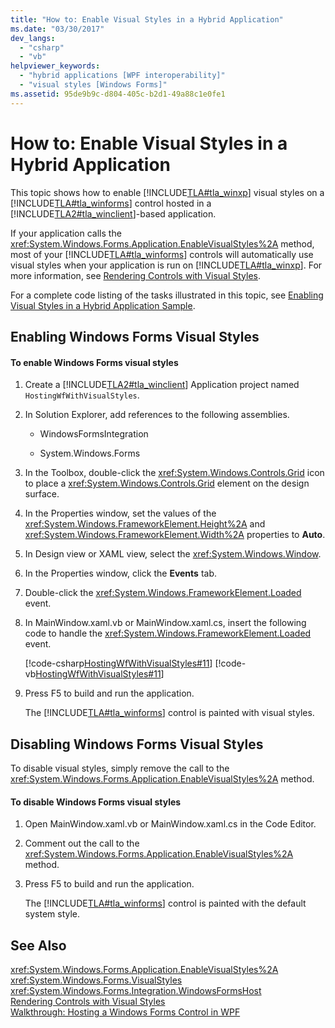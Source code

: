 ```yaml
---
title: "How to: Enable Visual Styles in a Hybrid Application"
ms.date: "03/30/2017"
dev_langs: 
  - "csharp"
  - "vb"
helpviewer_keywords: 
  - "hybrid applications [WPF interoperability]"
  - "visual styles [Windows Forms]"
ms.assetid: 95de9b9c-d804-405c-b2d1-49a88c1e0fe1
---
```

# How to: Enable Visual Styles in a Hybrid Application
This topic shows how to enable [!INCLUDE[TLA#tla_winxp](../../../../includes/tlasharptla-winxp-md.md)] visual styles on a [!INCLUDE[TLA#tla_winforms](../../../../includes/tlasharptla-winforms-md.md)] control hosted in a [!INCLUDE[TLA2#tla_winclient](../../../../includes/tla2sharptla-winclient-md.md)]-based application.  
  
 If your application calls the <xref:System.Windows.Forms.Application.EnableVisualStyles%2A> method, most of your [!INCLUDE[TLA#tla_winforms](../../../../includes/tlasharptla-winforms-md.md)] controls will automatically use visual styles when your application is run on [!INCLUDE[TLA#tla_winxp](../../../../includes/tlasharptla-winxp-md.md)]. For more information, see [Rendering Controls with Visual Styles](../../../../docs/framework/winforms/controls/rendering-controls-with-visual-styles.md).  
  
 For a complete code listing of the tasks illustrated in this topic, see [Enabling Visual Styles in a Hybrid Application Sample](http://go.microsoft.com/fwlink/?LinkID=159986).  
  
## Enabling Windows Forms Visual Styles  
  
#### To enable Windows Forms visual styles  
  
1.  Create a [!INCLUDE[TLA2#tla_winclient](../../../../includes/tla2sharptla-winclient-md.md)] Application project named `HostingWfWithVisualStyles`.  
  
2.  In Solution Explorer, add references to the following assemblies.  
  
    -   WindowsFormsIntegration  
  
    -   System.Windows.Forms  
  
3.  In the Toolbox, double-click the <xref:System.Windows.Controls.Grid> icon to place a <xref:System.Windows.Controls.Grid> element on the design surface.  
  
4.  In the Properties window, set the values of the <xref:System.Windows.FrameworkElement.Height%2A> and <xref:System.Windows.FrameworkElement.Width%2A> properties to **Auto**.  
  
5.  In Design view or XAML view, select the <xref:System.Windows.Window>.  
  
6.  In the Properties window, click the **Events** tab.  
  
7.  Double-click the <xref:System.Windows.FrameworkElement.Loaded> event.
  
8.  In MainWindow.xaml.vb or MainWindow.xaml.cs, insert the following code to handle the <xref:System.Windows.FrameworkElement.Loaded> event.  
  
     [!code-csharp[HostingWfWithVisualStyles#11](../../../../samples/snippets/csharp/VS_Snippets_Wpf/HostingWfWithVisualStyles/CSharp/HostingWfWithVisualStyles/Window1.xaml.cs#11)]
     [!code-vb[HostingWfWithVisualStyles#11](../../../../samples/snippets/visualbasic/VS_Snippets_Wpf/HostingWfWithVisualStyles/VisualBasic/HostingWfWithVisualStyles/Window1.xaml.vb#11)]  
  
9. Press F5 to build and run the application.  
  
     The [!INCLUDE[TLA#tla_winforms](../../../../includes/tlasharptla-winforms-md.md)] control is painted with visual styles.  
  
## Disabling Windows Forms Visual Styles  
 To disable visual styles, simply remove the call to the <xref:System.Windows.Forms.Application.EnableVisualStyles%2A> method.  
  
#### To disable Windows Forms visual styles  
  
1.  Open MainWindow.xaml.vb or MainWindow.xaml.cs in the Code Editor.  
  
2.  Comment out the call to the <xref:System.Windows.Forms.Application.EnableVisualStyles%2A> method.  
  
3.  Press F5 to build and run the application.  
  
     The [!INCLUDE[TLA#tla_winforms](../../../../includes/tlasharptla-winforms-md.md)] control is painted with the default system style.  
  
## See Also  
 <xref:System.Windows.Forms.Application.EnableVisualStyles%2A>  
 <xref:System.Windows.Forms.VisualStyles>  
 <xref:System.Windows.Forms.Integration.WindowsFormsHost>  
 [Rendering Controls with Visual Styles](../../../../docs/framework/winforms/controls/rendering-controls-with-visual-styles.md)  
 [Walkthrough: Hosting a Windows Forms Control in WPF](../../../../docs/framework/wpf/advanced/walkthrough-hosting-a-windows-forms-control-in-wpf.md)
